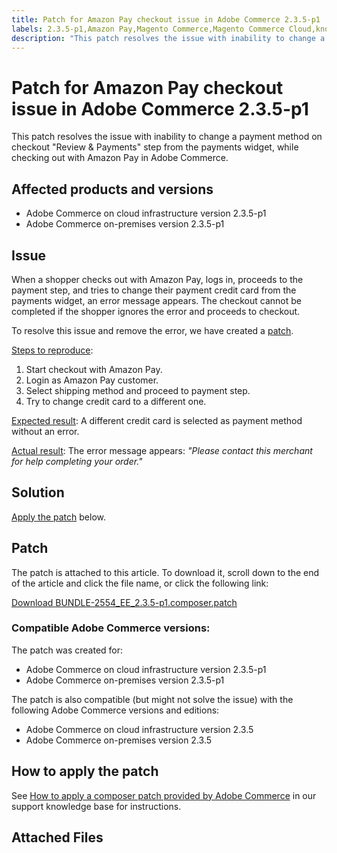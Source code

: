 ```yaml
---
title: Patch for Amazon Pay checkout issue in Adobe Commerce 2.3.5-p1
labels: 2.3.5-p1,Amazon Pay,Magento Commerce,Magento Commerce Cloud,known issues,patch,troubleshooting,Adobe Commerce,cloud infrastructure,on-premises
description: "This patch resolves the issue with inability to change a payment method on checkout \"Review & Payments\" step from the payments widget, while checking out with Amazon Pay in Adobe Commerce."
---
```


# Patch for Amazon Pay checkout issue in Adobe Commerce 2.3.5-p1

This patch resolves the issue with inability to change a payment method on checkout "Review & Payments" step from the payments widget, while checking out with Amazon Pay in Adobe Commerce.

## Affected products and versions

* Adobe Commerce on cloud infrastructure version 2.3.5-p1
* Adobe Commerce on-premises version 2.3.5-p1

## Issue

When a shopper checks out with Amazon Pay, logs in, proceeds to the payment step, and tries to change their payment credit card from the payments widget, an error message appears. The checkout cannot be completed if the shopper ignores the error and proceeds to checkout.

To resolve this issue and remove the error, we have created a [patch](assets/BUNDLE-2554_EE_2.3.5-p1.composer.patch.zip).

<u>Steps to reproduce</u>:

1. Start checkout with Amazon Pay.
1. Login as Amazon Pay customer.
1. Select shipping method and proceed to payment step.
1. Try to change credit card to a different one.

<u>Expected result</u>: A different credit card is selected as payment method without an error.

<u>Actual result</u>: The error message appears: *"Please contact this merchant for help completing your order."*

## Solution

 [Apply the patch](assets/BUNDLE-2554_EE_2.3.5-p1.composer.patch.zip) below.

## Patch

The patch is attached to this article. To download it, scroll down to the end of the article and click the file name, or click the following link:

 [Download BUNDLE-2554\_EE\_2.3.5-p1.composer.patch](assets/BUNDLE-2554_EE_2.3.5-p1.composer.patch.zip)

### Compatible Adobe Commerce versions:

The patch was created for:

* Adobe Commerce on cloud infrastructure version 2.3.5-p1
* Adobe Commerce on-premises version 2.3.5-p1

The patch is also compatible (but might not solve the issue) with the following Adobe Commerce versions and editions:

* Adobe Commerce on cloud infrastructure version 2.3.5
* Adobe Commerce on-premises version 2.3.5

## How to apply the patch

See [How to apply a composer patch provided by Adobe Commerce](https://support.magento.com/hc/en-us/articles/360028367731) in our support knowledge base for instructions.

## Attached Files 